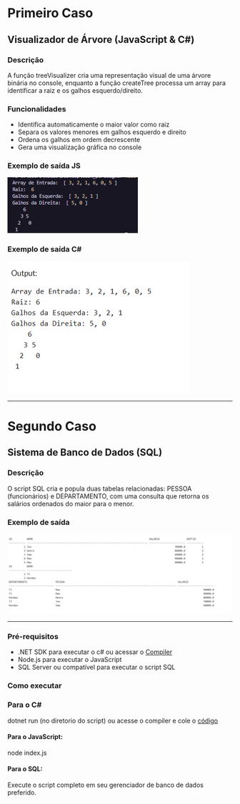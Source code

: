# Primeiro Caso

## Visualizador de Árvore (JavaScript & C#)

### Descrição
A função treeVisualizer cria uma representação visual de uma árvore binária no console, enquanto a função createTree processa um array para identificar a raiz e os galhos esquerdo/direito.

### Funcionalidades
- Identifica automaticamente o maior valor como raiz
- Separa os valores menores em galhos esquerdo e direito
- Ordena os galhos em ordem decrescente
- Gera uma visualização gráfica no console

### Exemplo de saída JS
![primeiro caso](./1.png)


### Exemplo de saída C#
![primeiro caso](./3.png)

*** 

# Segundo Caso

## Sistema de Banco de Dados (SQL)

### Descrição
O script SQL cria e popula duas tabelas relacionadas: PESSOA (funcionários) e DEPARTAMENTO, com uma consulta que retorna os salários ordenados do maior para o menor.

### Exemplo de saída
![primeiro caso](./2.png)

***

### Pré-requisitos
- .NET SDK para executar o c# ou acessar o <a href="https://onecompiler.com/csharp/" target="_blank">Compiler</a>
- Node.js para executar o JavaScript
- SQL Server ou compatível para executar o script SQL

### Como executar

### Para o C#
dotnet run (no diretorio do script) ou acesse o compiler e cole o <a href="./index.cs" target="_blank">código</a>

#### Para o JavaScript:
node index.js

#### Para o SQL:
Execute o script completo em seu gerenciador de banco de dados preferido.
